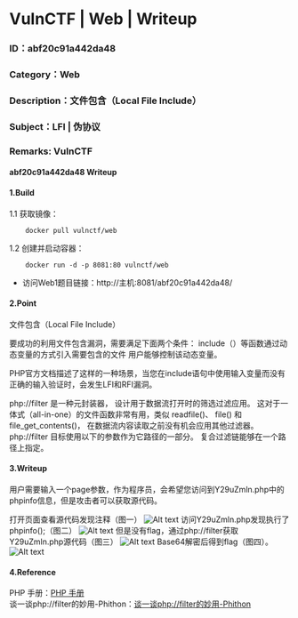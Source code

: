 # VulnCTF | Web | Writeup
### ID：abf20c91a442da48
### Category：Web
### Description：文件包含（Local File Include）
### Subject：LFI | 伪协议
### Remarks: VulnCTF

#### abf20c91a442da48 Writeup

#### 1.Build

1.1 获取镜像：

```
    docker pull vulnctf/web
```

1.2 创建并启动容器：

```
    docker run -d -p 8081:80 vulnctf/web
```

* 访问Web1题目链接：http://主机:8081/abf20c91a442da48/


#### 2.Point
文件包含（Local File Include）

要成功的利用文件包含漏洞，需要满足下面两个条件： include（）等函数通过动态变量的方式引入需要包含的文件 用户能够控制该动态变量。

PHP官方文档描述了这样的一种场景，当您在include语句中使用输入变量而没有正确的输入验证时，会发生LFI和RFI漏洞。

php://filter 是一种元封装器， 设计用于数据流打开时的筛选过滤应用。 
这对于一体式（all-in-one）的文件函数非常有用，类似 readfile()、 file() 和 file_get_contents()， 在数据流内容读取之前没有机会应用其他过滤器。 
php://filter 目标使用以下的参数作为它路径的一部分。 复合过滤链能够在一个路径上指定。


#### 3.Writeup
用户需要输入一个page参数，作为程序员，会希望您访问到Y29uZmln.php中的phpinfo信息，但是攻击者可以获取源代码。

打开页面查看源代码发现注释（图一）
    ![Alt text](http://p1wq82j1w.bkt.clouddn.com/1_1.png)
    访问Y29uZmln.php发现执行了phpinfo();（图二）
    ![Alt text](http://p1wq82j1w.bkt.clouddn.com/1_2.png)
    但是没有flag，通过php://filter获取Y29uZmln.php源代码（图三）
    ![Alt text](http://p1wq82j1w.bkt.clouddn.com/1_3.png)
    Base64解密后得到flag（图四）。
    ![Alt text](http://p1wq82j1w.bkt.clouddn.com/1_4.png)

#### 4.Reference
PHP 手册：[PHP 手册](http://php.net/manual/zh/function.include.php)  
谈一谈php://filter的妙用-Phithon：[谈一谈php://filter的妙用-Phithon](https://www.leavesongs.com/PENETRATION/php-filter-magic.html)


 